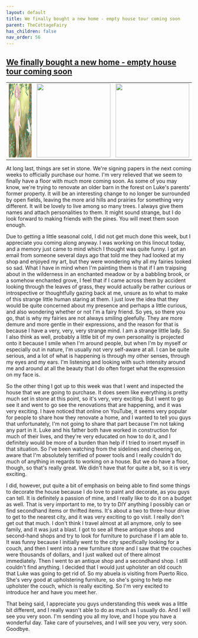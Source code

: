 ```yaml
---
layout: default
title: We finally bought a new home - empty house tour coming soon
parent: TheCottageFairy
has_children: false
nav_order: 56
---
```


## [We finally bought a new home - empty house tour coming soon](https://www.youtube.com/watch?v=GzAANe1RWqE)

<div>
<table align="center">
	<tr>
		<td align="center">
			<img src="../../posters/We_finally_bought_a_new_home_-_empty_house_tour_coming_soon-[GzAANe1RWqE]/generated_00.png" height="200" width="200"/>
		</td>
		<td align="center">
			<img src="../../posters/We_finally_bought_a_new_home_-_empty_house_tour_coming_soon-[GzAANe1RWqE]/generated_01.png" height="200" width="200"/>
		</td>
		<td align="center">
			<img src="../../posters/We_finally_bought_a_new_home_-_empty_house_tour_coming_soon-[GzAANe1RWqE]/generated_02.png" height="200" width="200"/>
		</td>
	</tr>
</table>
</div>

At long last, things are set in stone. We're signing papers in the next coming weeks to officially purchase our home. I'm very relieved that we seem to finally have a floor with much more coming soon. As some of you may know, we're trying to renovate an older barn in the forest on Luke's parents' former property. It will be an interesting change to no longer be surrounded by open fields, leaving the more arid hills and prairies for something very different. It will be lovely to live among so many trees. I always give them names and attach personalities to them. It might sound strange, but I do look forward to making friends with the pines. You will meet them soon enough.

Due to getting a little seasonal cold, I did not get much done this week, but I appreciate you coming along anyway. I was working on this linocut today, and a memory just came to mind which I thought was quite funny. I got an email from someone several days ago that told me they had looked at my shop and enjoyed my art, but they were wondering why all my fairies looked so sad. What I have in mind when I'm painting them is that if I am traipsing about in the wilderness in an enchanted meadow or by a babbling brook, or a somehow enchanted grove, I feel that if I came across them by accident looking through the leaves of grass, they would actually be rather curious or introspective or thoughtfully gazing back at me, unsure as to what to make of this strange little human staring at them. I just love the idea that they would be quite concerned about my presence and perhaps a little curious, and also wondering whether or not I'm a fairy friend. So yes, so there you go, that is why my fairies are not always smiling gleefully. They are more demure and more gentle in their expressions, and the reason for that is because I have a very, very, very strange mind. I am a strange little lady. So I also think as well, probably a little bit of my own personality is projected onto it because I smile when I'm around people, but when I'm by myself or especially out in nature, I'm usually not very self-aware at all. I can be quite serious, and a lot of what is happening is through my other senses, through my eyes and my ears. I'm listening and looking with such intensity around me and around at all the beauty that I do often forget what the expression on my face is.

So the other thing I got up to this week was that I went and inspected the house that we are going to purchase. It does seem like everything is pretty much set in stone at this point, so it's very, very exciting. But I went to go see it and went to go see the renovations that are happening, and it was very exciting. I have noticed that online on YouTube, it seems very popular for people to share how they renovate a home, and I wanted to tell you guys that unfortunately, I'm not going to share that part because I'm not taking any part in it. Luke and his father both have worked in construction for much of their lives, and they're very educated on how to do it, and I definitely would be more of a burden than help if I tried to insert myself in that situation. So I've been watching from the sidelines and cheering on, aware that I'm absolutely terrified of power tools and I really couldn't do much of anything in regards to working on a house. But we do have a floor, though, so that's really great. We didn't have that for quite a bit, so it is very exciting.

I did, however, put quite a bit of emphasis on being able to find some things to decorate the house because I do love to paint and decorate, as you guys can tell. It is definitely a passion of mine, and I really like to do it on a budget as well. That is very important to me, to try to DIY anything I possibly can or find secondhand items or thrifted items. It's about a two to three-hour drive to get to the nearest city, and it was very exciting to go visit. I really don't get out that much. I don't think I travel almost at all anymore, only to see family, and it was just a blast. I got to see all these antique shops and second-hand shops and try to look for furniture to purchase if I am able to. It was funny because I initially went to the city specifically looking for a couch, and then I went into a new furniture store and I saw that the couches were thousands of dollars, and I just walked out of there almost immediately. Then I went to an antique shop and a secondhand shop. I still couldn't find anything. I decided that I would just upholster an old couch that Luke was going to get rid of. So my abuela is visiting from Puerto Rico. She's very good at upholstering furniture, so she's going to help me upholster the couch, which is really exciting. So I'm very excited to introduce her and have you meet her.

That being said, I appreciate you guys understanding this week was a little bit different, and I really wasn't able to do as much as I usually do. And I will see you very soon. I'm sending you all my love, and I hope you have a wonderful day. Take care of yourselves, and I will see you very, very soon. Goodbye.